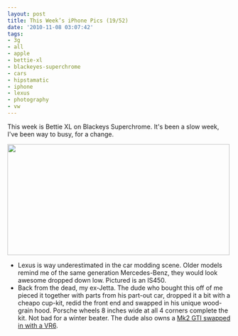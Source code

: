 ```yaml
---
layout: post
title: This Week’s iPhone Pics (19/52)
date: '2010-11-08 03:07:42'
tags:
- 3g
- all
- apple
- bettie-xl
- blackeyes-superchrome
- cars
- hipstamatic
- iphone
- lexus
- photography
- vw
---
```


This week is Bettie XL on Blackeys Superchrome. It's been a slow week, I've been way to busy, for a change.

<a href="http://www.flickr.com/photos/maximerousseau/5156892190/"><img alt="" src="http://farm5.static.flickr.com/4064/5156892190_1405cc685d.jpg" class="aligncenter" width="500" height="250" /></a>
<ul>
	<li>Lexus is way underestimated in the car modding scene. Older models remind me of the same generation Mercedes-Benz, they would look awesome dropped down low. Pictured is an IS450.</li>
	<li>Back from the dead, my ex-Jetta. The dude who bought this off of me pieced it together with parts from his part-out car, dropped it a bit with a cheapo cup-kit, redid the front end and swapped in his unique wood-grain hood. Porsche wheels 8 inches wide at all 4 corners complete the kit. Not bad for a winter beater. The dude also owns a <a href="http://www.flickr.com/photos/maximerousseau/5141950014/">Mk2 GTI swapped in with a VR6</a>. </li>
</ul>


